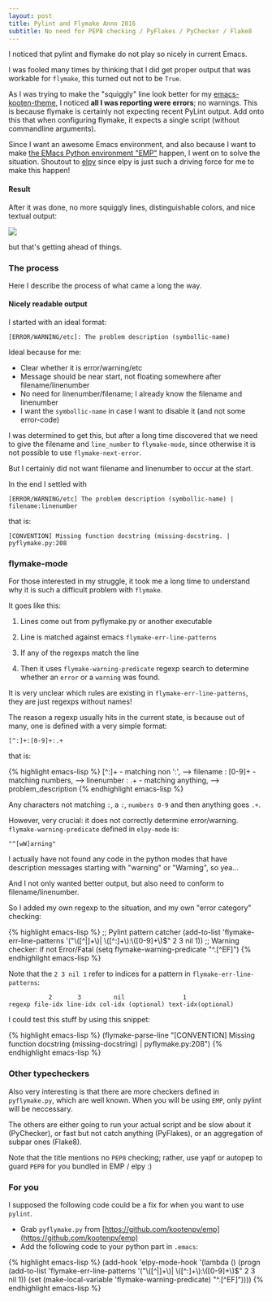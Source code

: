 ```yaml
---
layout: post
title: Pylint and Flymake Anno 2016
subtitle: No need for PEP8 checking / PyFlakes / PyChecker / Flake8
---
```


I noticed that pylint and flymake do not play so nicely in current Emacs.

I was fooled many times by thinking that I did get proper output that was workable for `flymake`, this turned out not to be `True`.

As I was trying to make the "squiggly" line look better for my [emacs-kooten-theme](https://github.com/kootenpv/emacs-kooten-theme), I noticed **all I was reporting were errors**; no warnings.
This is because flymake is certainly not expecting recent PyLint output.
Add onto this that when configuring flymake, it expects a single script (without commandline arguments).

Since I want an awesome Emacs environment, and also because I want to make [the EMacs Python environment "EMP"](https://github.com/kootenpv/emp) happen, I went on to solve the situation.
Shoutout to [elpy](https://github.com/jorgenschaefer/elpy) since elpy is just such a driving force for me to make this happen!

#### Result

After it was done, no more squiggly lines, distinguishable colors, and nice textual output:

![]({{site.url}}/assets/pylint_flymake.png)

but that's getting ahead of things.

### The process

Here I describe the process of what came a long the way.

#### Nicely readable output

I started with an ideal format:

    [ERROR/WARNING/etc]: The problem description (symbollic-name)

Ideal because for me:

- Clear whether it is error/warning/etc
- Message should be near start, not floating somewhere after filename/linenumber
- No need for linenumber/filename; I already know the filename and linenumber
- I want the `symbollic-name` in case I want to disable it (and not some error-code)

I was determined to get this, but after a long time discovered that we need to give the filename and `line_number` to `flymake-mode`, since otherwise it is not possible to use `flymake-next-error`.

But I certainly did not want filename and linenumber to occur at the start.

In the end I settled with


    [ERROR/WARNING/etc] The problem description (symbollic-name) | filename:linenumber


that is:

    [CONVENTION] Missing function docstring (missing-docstring. | pyflymake.py:208

### flymake-mode

For those interested in my struggle, it took me a long time to understand why it is such a difficult problem with `flymake`.

It goes like this:

1. Lines come out from pyflymake.py or another executable

2. Line is matched against emacs `flymake-err-line-patterns`

3. If any of the regexps match the line

4. Then it uses `flymake-warning-predicate` regexp search to determine whether an `error` or a `warning` was found.

It is very unclear which rules are existing in `flymake-err-line-patterns`, they are just regexps without names!

The reason a regexp usually hits in the current state, is because out of many, one is defined with a very simple format:


    [^:]+:[0-9]+:.+

that is:

{% highlight emacs-lisp %}
[^:]+  - matching non ':', --> filename
:
[0-9]+ - matching numbers, --> linenumber
:
.+     - matching anything, --> problem_description
{% endhighlight emacs-lisp %}

Any characters not matching `:`, a `:`, `numbers 0-9` and then anything goes `.+`.

However, very crucial: it does not correctly determine error/warning. `flymake-warning-predicate` defined in `elpy-mode` is:


    "^[wW]arning"


I actually have not found any code in the python modes that have description messages starting with "warning" or "Warning", so yea...

And I not only wanted better output, but also need to conform to filename/linenumber.

So I added my own regexp to the situation, and my own "error category" checking:

{% highlight emacs-lisp %}
;; Pylint pattern catcher
(add-to-list 'flymake-err-line-patterns
             '("\\([^|]+\\)| \\([^:]+\\):\\([0-9]+\\)$"
               2 3 nil 1))
;; Warning checker: if not Error/Fatal
(setq flymake-warning-predicate "^.[^EF]")
{% endhighlight emacs-lisp %}

Note that the `2 3 nil 1` refer to indices for a pattern in `flymake-err-line-patterns`:

               2       3         nil                1
    regexp file-idx line-idx col-idx (optional) text-idx(optional)

I could test this stuff by using this snippet:

{% highlight emacs-lisp %}
(flymake-parse-line
 "[CONVENTION] Missing function docstring (missing-docstring) |
  pyflymake.py:208")
{% endhighlight emacs-lisp %}

### Other typecheckers

Also very interesting is that there are more checkers defined in `pyflymake.py`, which are well known. When you will be using `EMP`, only pylint will be neccessary.

The others are either going to run your actual script and be slow about it (PyChecker), or fast but not catch anything (PyFlakes), or an aggregation of subpar ones (Flake8).

Note that the title mentions no `PEP8` checking; rather, use yapf or autopep to guard `PEP8` for you bundled in EMP / elpy :)

### For you

I supposed the following code could be a fix for when you want to use `pylint`.

- Grab `pyflymake.py` from [https://github.com/kootenpv/emp](https://github.com/kootenpv/emp)
- Add the following code to your python part in `.emacs`:

{% highlight emacs-lisp %}
(add-hook 'elpy-mode-hook
 '(lambda ()
   (progn
    (add-to-list 'flymake-err-line-patterns '("\\([^|]+\\)| \\([^:]+\\):\\([0-9]+\\)$"
                                              2 3 nil 1))
    (set (make-local-variable 'flymake-warning-predicate) "^.[^EF]"))))
{% endhighlight emacs-lisp %}
